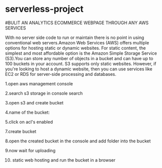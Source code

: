 # serverless-project
#BULIT AN ANALYTICS ECOMMERCE WEBPAGE THROUGH ANY AWS SERVICES

With no server side code to run or maintain there is no point in using conventional web servers.Amazon Web Services (AWS) offers multiple options for hosting static or dynamic websites. For static content, the simplest and most affordable option is the Amazon Simple Storage Service (S3).You can store any number of objects in a bucket and can have up to 100 buckets in your account. S3 supports only static websites. However, if you're looking to host a dynamic website, then you can use services like EC2 or RDS for server-side processing and databases.


1.open aws management console

2.search s3 storage in console search

3.open s3 and create bucket 

4.name of the bucket:

5.click on acl's enabled

7.create bucket

8.open the created bucket in the console and add folder into the bucket 

9.now wait for uploading

10. static web hosting and run the bucket in a browser
